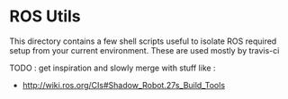 ROS Utils
=========

This directory contains a few shell scripts useful to isolate ROS required setup from your current environment.
These are used mostly by travis-ci

TODO : get inspiration and slowly merge with stuff like :

- http://wiki.ros.org/CIs#Shadow_Robot.27s_Build_Tools